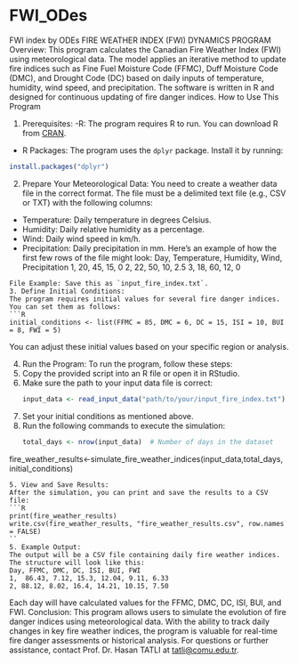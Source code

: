 # FWI_ODes
FWI index by ODEs
FIRE WEATHER INDEX (FWI) DYNAMICS PROGRAM 
Overview:
This program calculates the Canadian Fire Weather Index (FWI) using meteorological data. The model applies an iterative method to update fire indices such as Fine Fuel Moisture Code (FFMC), Duff Moisture Code (DMC), and Drought Code (DC) based on daily inputs of temperature, humidity, wind speed, and precipitation. The software is written in R and designed for continuous updating of fire danger indices.
How to Use This Program
1. Prerequisites:
-R: The program requires R to run. You can download R from [CRAN](https://cran.r-project.org/).
  - R Packages: The program uses the `dplyr` package. Install it by running:
  ```R
  install.packages("dplyr")
  ```
2. Prepare Your Meteorological Data:
You need to create a weather data file in the correct format. The file must be a delimited text file (e.g., CSV or TXT) with the following columns:
- Temperature: Daily temperature in degrees Celsius.
- Humidity: Daily relative humidity as a percentage.
- Wind: Daily wind speed in km/h.
- Precipitation: Daily precipitation in mm.
Here’s an example of how the first few rows of the file might look:
Day, Temperature, Humidity, Wind, Precipitation
1, 20, 45, 15, 0
2, 22, 50, 10, 2.5
3, 18, 60, 12, 0
```
File Example: Save this as `input_fire_index.txt`.
3. Define Initial Conditions:
The program requires initial values for several fire danger indices. You can set them as follows:
```R
initial_conditions <- list(FFMC = 85, DMC = 6, DC = 15, ISI = 10, BUI = 8, FWI = 5)
```
You can adjust these initial values based on your specific region or analysis.

4. Run the Program:
To run the program, follow these steps:
1. Copy the provided script into an R file or open it in RStudio.
2. Make sure the path to your input data file is correct:
   ```R
   input_data <- read_input_data("path/to/your/input_fire_index.txt")
   ```
3. Set your initial conditions as mentioned above.
4. Run the following commands to execute the simulation:
   ```R
   total_days <- nrow(input_data)  # Number of days in the dataset
fire_weather_results<-simulate_fire_weather_indices(input_data,total_days, initial_conditions)
   ```
5. View and Save Results:
   After the simulation, you can print and save the results to a CSV file:
   ```R
   print(fire_weather_results)
   write.csv(fire_weather_results, "fire_weather_results.csv", row.names = FALSE)
   ``
5. Example Output:
The output will be a CSV file containing daily fire weather indices. The structure will look like this:
Day, FFMC, DMC, DC, ISI, BUI, FWI
   1,  86.43, 7.12, 15.3, 12.04, 9.11, 6.33
  2, 88.12, 8.02, 16.4, 14.21, 10.15, 7.50
```
Each day will have calculated values for the FFMC, DMC, DC, ISI, BUI, and FWI.
Conclusion:
This program allows users to simulate the evolution of fire danger indices using meteorological data. With the ability to track daily changes in key fire weather indices, the program is valuable for real-time fire danger assessments or historical analysis.
For questions or further assistance, contact Prof. Dr. Hasan TATLI at tatli@comu.edu.tr.

